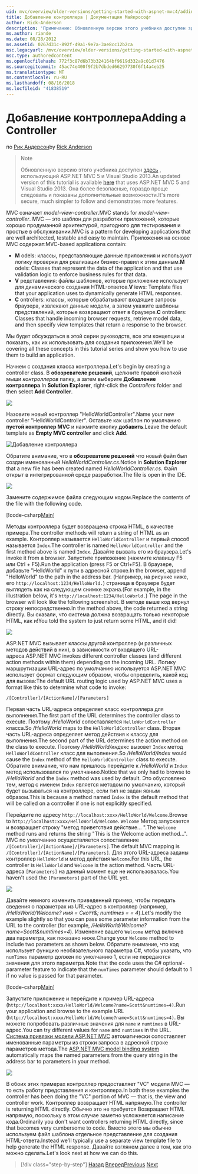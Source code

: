 ```yaml
---
uid: mvc/overview/older-versions/getting-started-with-aspnet-mvc4/adding-a-controller
title: Добавление контроллера | Документация Майкрософт
author: Rick-Anderson
description: 'Примечание: Обновленную версию этого учебника доступен здесь, использующий ASP.NET MVC 5 и Visual Studio 2013. Это более безопасное и гораздо проще выполнить и демонстрационных версий...'
ms.author: riande
ms.date: 08/28/2012
ms.assetid: 0267d31c-892f-49a1-9e7a-3ae8cc12b2ca
msc.legacyurl: /mvc/overview/older-versions/getting-started-with-aspnet-mvc4/adding-a-controller
msc.type: authoredcontent
ms.openlocfilehash: 772f3c87d6b73b324164bf9619d332a9c01d7476
ms.sourcegitcommit: 45ac74e400f9f2b7dbded66297730f6f14a4eb25
ms.translationtype: MT
ms.contentlocale: ru-RU
ms.lasthandoff: 08/16/2018
ms.locfileid: "41838519"
---
```

<a name="adding-a-controller"></a><span data-ttu-id="207e7-104">Добавление контроллера</span><span class="sxs-lookup"><span data-stu-id="207e7-104">Adding a Controller</span></span>
====================
<span data-ttu-id="207e7-105">по [Рик Андерсон](https://github.com/Rick-Anderson)</span><span class="sxs-lookup"><span data-stu-id="207e7-105">by [Rick Anderson](https://github.com/Rick-Anderson)</span></span>

> > [!NOTE]
> > <span data-ttu-id="207e7-106">Обновленную версию этого учебника доступен [здесь](../../getting-started/introduction/getting-started.md) , использующий ASP.NET MVC 5 и Visual Studio 2013.</span><span class="sxs-lookup"><span data-stu-id="207e7-106">An updated version of this tutorial is available [here](../../getting-started/introduction/getting-started.md) that uses ASP.NET MVC 5 and Visual Studio 2013.</span></span> <span data-ttu-id="207e7-107">Она более безопасные, гораздо проще следовать и показаны дополнительные возможности.</span><span class="sxs-lookup"><span data-stu-id="207e7-107">It's more secure, much simpler to follow and demonstrates more features.</span></span>


<span data-ttu-id="207e7-108">MVC означает *model-view-controller*.</span><span class="sxs-lookup"><span data-stu-id="207e7-108">MVC stands for *model-view-controller*.</span></span> <span data-ttu-id="207e7-109">MVC — это шаблон для разработки приложений, которые хорошо продуманной архитектурой, пригодного для тестирования и простые в обслуживании.</span><span class="sxs-lookup"><span data-stu-id="207e7-109">MVC is a pattern for developing applications that are well architected, testable and easy to maintain.</span></span> <span data-ttu-id="207e7-110">Приложения на основе MVC содержат:</span><span class="sxs-lookup"><span data-stu-id="207e7-110">MVC-based applications contain:</span></span>

- <span data-ttu-id="207e7-111">**M** odels: классы, представляющие данные приложения и используют логику проверки для реализации бизнес-правил к этим данным.</span><span class="sxs-lookup"><span data-stu-id="207e7-111">**M** odels: Classes that represent the data of the application and that use validation logic to enforce business rules for that data.</span></span>
- <span data-ttu-id="207e7-112">**V** редставления: файлы шаблонов, которые приложение использует для динамического создания HTML-ответов.</span><span class="sxs-lookup"><span data-stu-id="207e7-112">**V** iews: Template files that your application uses to dynamically generate HTML responses.</span></span>
- <span data-ttu-id="207e7-113">**C** ontrollers: классы, которые обрабатывают входящие запросы браузера, извлекают данные модели, а затем укажите шаблоны представлений, которые возвращают ответ в браузере.</span><span class="sxs-lookup"><span data-stu-id="207e7-113">**C** ontrollers: Classes that handle incoming browser requests, retrieve model data, and then specify view templates that return a response to the browser.</span></span>

<span data-ttu-id="207e7-114">Мы будет обсуждаться в этой серии руководств, все эти концепции и показать, как их использовать для создания приложения.</span><span class="sxs-lookup"><span data-stu-id="207e7-114">We'll be covering all these concepts in this tutorial series and show you how to use them to build an application.</span></span>

<span data-ttu-id="207e7-115">Начнем с создания класса контроллера.</span><span class="sxs-lookup"><span data-stu-id="207e7-115">Let's begin by creating a controller class.</span></span> <span data-ttu-id="207e7-116">В **обозревателе решений**, щелкните правой кнопкой мыши *контроллеров* папку, а затем выберите **Добавление контроллера**.</span><span class="sxs-lookup"><span data-stu-id="207e7-116">In **Solution Explorer**, right-click the *Controllers* folder and then select **Add Controller**.</span></span>

![](adding-a-controller/_static/image1.png)

<span data-ttu-id="207e7-117">Назовите новый контроллер &quot;HelloWorldController&quot;.</span><span class="sxs-lookup"><span data-stu-id="207e7-117">Name your new controller &quot;HelloWorldController&quot;.</span></span> <span data-ttu-id="207e7-118">Оставьте как шаблон по умолчанию **пустой контроллер MVC** и нажмите кнопку **добавить**.</span><span class="sxs-lookup"><span data-stu-id="207e7-118">Leave the default template as **Empty MVC controller** and click **Add**.</span></span>

![Добавление контроллера](adding-a-controller/_static/image2.png)

<span data-ttu-id="207e7-120">Обратите внимание, что в **обозревателе решений** что новый файл был создан именованный *HelloWorldController.cs*.</span><span class="sxs-lookup"><span data-stu-id="207e7-120">Notice in **Solution Explorer** that a new file has been created named *HelloWorldController.cs*.</span></span> <span data-ttu-id="207e7-121">Файл открыт в интегрированной среде разработки.</span><span class="sxs-lookup"><span data-stu-id="207e7-121">The file is open in the IDE.</span></span>

![](adding-a-controller/_static/image3.png)

<span data-ttu-id="207e7-122">Замените содержимое файла следующим кодом.</span><span class="sxs-lookup"><span data-stu-id="207e7-122">Replace the contents of the file with the following code.</span></span>

[!code-csharp[Main](adding-a-controller/samples/sample1.cs)]

<span data-ttu-id="207e7-123">Методы контроллера будет возвращена строка HTML, в качестве примера.</span><span class="sxs-lookup"><span data-stu-id="207e7-123">The controller methods will return a string of HTML as an example.</span></span> <span data-ttu-id="207e7-124">Контроллер называется `HelloWorldController` и первый способ называется `Index`.</span><span class="sxs-lookup"><span data-stu-id="207e7-124">The controller is named `HelloWorldController` and the first method above is named `Index`.</span></span> <span data-ttu-id="207e7-125">Давайте вызвать его из браузера.</span><span class="sxs-lookup"><span data-stu-id="207e7-125">Let's invoke it from a browser.</span></span> <span data-ttu-id="207e7-126">Запустите приложение (нажмите клавишу F5 или Ctrl + F5).</span><span class="sxs-lookup"><span data-stu-id="207e7-126">Run the application (press F5 or Ctrl+F5).</span></span> <span data-ttu-id="207e7-127">В браузере, добавьте &quot;HelloWorld&quot; к пути в адресной строке.</span><span class="sxs-lookup"><span data-stu-id="207e7-127">In the browser, append &quot;HelloWorld&quot; to the path in the address bar.</span></span> <span data-ttu-id="207e7-128">(Например, на рисунке ниже, его `http://localhost:1234/HelloWorld.`) страница в браузере будет выглядеть как на следующем снимке экрана.</span><span class="sxs-lookup"><span data-stu-id="207e7-128">(For example, in the illustration below, it's `http://localhost:1234/HelloWorld.`) The page in the browser will look like the following screenshot.</span></span> <span data-ttu-id="207e7-129">В методе выше код вернул строку непосредственно.</span><span class="sxs-lookup"><span data-stu-id="207e7-129">In the method above, the code returned a string directly.</span></span> <span data-ttu-id="207e7-130">Вы сказали, что система должна возвращать только некоторые HTML, как и!</span><span class="sxs-lookup"><span data-stu-id="207e7-130">You told the system to just return some HTML, and it did!</span></span>

![](adding-a-controller/_static/image4.png)

<span data-ttu-id="207e7-131">ASP.NET MVC вызывает классы другой контроллер (и различных методов действий в них), в зависимости от входящего URL-адреса.</span><span class="sxs-lookup"><span data-stu-id="207e7-131">ASP.NET MVC invokes different controller classes (and different action methods within them) depending on the incoming URL.</span></span> <span data-ttu-id="207e7-132">Логику маршрутизации URL-адрес по умолчанию используется ASP.NET MVC использует формат следующим образом, чтобы определить, какой код для вызова:</span><span class="sxs-lookup"><span data-stu-id="207e7-132">The default URL routing logic used by ASP.NET MVC uses a format like this to determine what code to invoke:</span></span>

`/[Controller]/[ActionName]/[Parameters]`

<span data-ttu-id="207e7-133">Первая часть URL-адреса определяет класс контроллера для выполнения.</span><span class="sxs-lookup"><span data-stu-id="207e7-133">The first part of the URL determines the controller class to execute.</span></span> <span data-ttu-id="207e7-134">Поэтому */HelloWorld* сопоставляется `HelloWorldController` класса.</span><span class="sxs-lookup"><span data-stu-id="207e7-134">So */HelloWorld* maps to the `HelloWorldController` class.</span></span> <span data-ttu-id="207e7-135">Вторая часть URL-адреса определяет метод действия к классу для выполнения.</span><span class="sxs-lookup"><span data-stu-id="207e7-135">The second part of the URL determines the action method on the class to execute.</span></span> <span data-ttu-id="207e7-136">Поэтому */HelloWorld/индекс* вызовет `Index` метод `HelloWorldController` класс для выполнения.</span><span class="sxs-lookup"><span data-stu-id="207e7-136">So */HelloWorld/Index* would cause the `Index` method of the `HelloWorldController` class to execute.</span></span> <span data-ttu-id="207e7-137">Обратите внимание, что нам пришлось перейдите к */HelloWorld* и `Index` метод использовался по умолчанию.</span><span class="sxs-lookup"><span data-stu-id="207e7-137">Notice that we only had to browse to */HelloWorld* and the `Index` method was used by default.</span></span> <span data-ttu-id="207e7-138">Это обусловлено тем, метод с именем `Index` является методом по умолчанию, который будет вызываться на контроллере, если тип не задан явным образом.</span><span class="sxs-lookup"><span data-stu-id="207e7-138">This is because a method named `Index` is the default method that will be called on a controller if one is not explicitly specified.</span></span>

<span data-ttu-id="207e7-139">Перейдите по адресу `http://localhost:xxxx/HelloWorld/Welcome`.</span><span class="sxs-lookup"><span data-stu-id="207e7-139">Browse to `http://localhost:xxxx/HelloWorld/Welcome`.</span></span> <span data-ttu-id="207e7-140">`Welcome` Метод запускается и возвращает строку &quot;метод приветствия действие... &quot;.</span><span class="sxs-lookup"><span data-stu-id="207e7-140">The `Welcome` method runs and returns the string &quot;This is the Welcome action method...&quot;.</span></span> <span data-ttu-id="207e7-141">MVC по умолчанию осуществляется сопоставление `/[Controller]/[ActionName]/[Parameters]`.</span><span class="sxs-lookup"><span data-stu-id="207e7-141">The default MVC mapping is `/[Controller]/[ActionName]/[Parameters]`.</span></span> <span data-ttu-id="207e7-142">Для этого URL-адреса заданы контроллер `HelloWorld` и метод действия `Welcome`.</span><span class="sxs-lookup"><span data-stu-id="207e7-142">For this URL, the controller is `HelloWorld` and `Welcome` is the action method.</span></span> <span data-ttu-id="207e7-143">Часть URL-адреса `[Parameters]` на данный момент еще не использовалась.</span><span class="sxs-lookup"><span data-stu-id="207e7-143">You haven't used the `[Parameters]` part of the URL yet.</span></span>

![](adding-a-controller/_static/image5.png)

<span data-ttu-id="207e7-144">Давайте немного изменить приведенный пример, чтобы передать сведения о параметрах из URL-адрес в контроллер (например, */HelloWorld/Welcome? имя = Скотт&amp;; numtimes = = 4*).</span><span class="sxs-lookup"><span data-stu-id="207e7-144">Let's modify the example slightly so that you can pass some parameter information from the URL to the controller (for example, */HelloWorld/Welcome?name=Scott&amp;numtimes=4*).</span></span> <span data-ttu-id="207e7-145">Изменение вашего `Welcome` метод включив два параметра, как показано ниже.</span><span class="sxs-lookup"><span data-stu-id="207e7-145">Change your `Welcome` method to include two parameters as shown below.</span></span> <span data-ttu-id="207e7-146">Обратите внимание, что код использует функцию необязательного параметра C#, чтобы указать, что `numTimes` параметр должен по умолчанию 1, если не передаются значения для этого параметра.</span><span class="sxs-lookup"><span data-stu-id="207e7-146">Note that the code uses the C# optional-parameter feature to indicate that the `numTimes` parameter should default to 1 if no value is passed for that parameter.</span></span>

[!code-csharp[Main](adding-a-controller/samples/sample2.cs)]

<span data-ttu-id="207e7-147">Запустите приложение и перейдите к пример URL-адреса (`http://localhost:xxxx/HelloWorld/Welcome?name=Scott&numtimes=4)`.</span><span class="sxs-lookup"><span data-stu-id="207e7-147">Run your application and browse to the example URL (`http://localhost:xxxx/HelloWorld/Welcome?name=Scott&numtimes=4)`.</span></span> <span data-ttu-id="207e7-148">Вы можете попробовать различные значения для `name` и `numtimes` в URL-адрес.</span><span class="sxs-lookup"><span data-stu-id="207e7-148">You can try different values for `name` and `numtimes` in the URL.</span></span> <span data-ttu-id="207e7-149">[Система привязки модели ASP.NET MVC](http://odetocode.com/Blogs/scott/archive/2009/04/27/6-tips-for-asp-net-mvc-model-binding.aspx) автоматически сопоставляет именованные параметры из строки запроса в адресной строке параметров метода.</span><span class="sxs-lookup"><span data-stu-id="207e7-149">The [ASP.NET MVC model binding system](http://odetocode.com/Blogs/scott/archive/2009/04/27/6-tips-for-asp-net-mvc-model-binding.aspx) automatically maps the named parameters from the query string in the address bar to parameters in your method.</span></span>

![](adding-a-controller/_static/image6.png)

<span data-ttu-id="207e7-150">В обоих этих примерах контроллер предоставляет &quot;VC&quot; модели MVC — то есть работу представления и контроллера.</span><span class="sxs-lookup"><span data-stu-id="207e7-150">In both these examples the controller has been doing the &quot;VC&quot; portion of MVC — that is, the view and controller work.</span></span> <span data-ttu-id="207e7-151">Контроллер возвращает HTML напрямую.</span><span class="sxs-lookup"><span data-stu-id="207e7-151">The controller is returning HTML directly.</span></span> <span data-ttu-id="207e7-152">Обычно это не требуется Возвращает HTML напрямую, поскольку в этом случае заметно усложняется написание кода.</span><span class="sxs-lookup"><span data-stu-id="207e7-152">Ordinarily you don't want controllers returning HTML directly, since that becomes very cumbersome to code.</span></span> <span data-ttu-id="207e7-153">Вместо этого мы обычно используем файл шаблона отдельное представление для создания HTML-ответа.</span><span class="sxs-lookup"><span data-stu-id="207e7-153">Instead we'll typically use a separate view template file to help generate the HTML response.</span></span> <span data-ttu-id="207e7-154">Давайте взглянем далее в том, как это можно сделать.</span><span class="sxs-lookup"><span data-stu-id="207e7-154">Let's look next at how we can do this.</span></span>

> [!div class="step-by-step"]
> <span data-ttu-id="207e7-155">[Назад](intro-to-aspnet-mvc-4.md)
> [Вперед](adding-a-view.md)</span><span class="sxs-lookup"><span data-stu-id="207e7-155">[Previous](intro-to-aspnet-mvc-4.md)
[Next](adding-a-view.md)</span></span>
